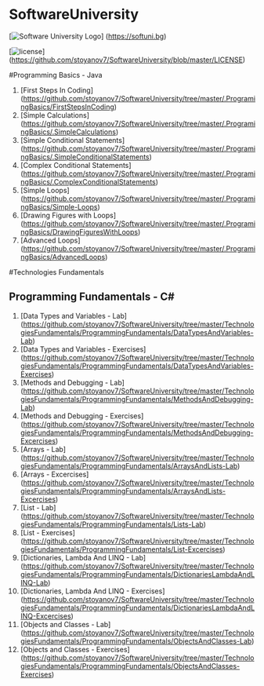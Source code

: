 # SoftwareUniversity

[![Software University Logo](http://innovationstarterbox.bg/wp-content/uploads/2016/05/Softuni_logo_trasparent.png)] (https://softuni.bg)

[![license](https://img.shields.io/github/license/mashape/apistatus.svg?maxAge=2592000)] (https://github.com/stoyanov7/SoftwareUniversity/blob/master/LICENSE)

#Programming Basics - Java
1. [First Steps In Coding] (https://github.com/stoyanov7/SoftwareUniversity/tree/master/.ProgramingBasics/FirstStepsInCoding)
2. [Simple Calculations] (https://github.com/stoyanov7/SoftwareUniversity/tree/master/.ProgramingBasics/.SimpleCalculations)
3. [Simple Conditional Statements] (https://github.com/stoyanov7/SoftwareUniversity/tree/master/.ProgramingBasics/.SimpleConditionalStatements)
4. [Complex Conditional Statements] (https://github.com/stoyanov7/SoftwareUniversity/tree/master/.ProgramingBasics/.ComplexConditionalStatements)
5. [Simple Loops] (https://github.com/stoyanov7/SoftwareUniversity/tree/master/.ProgramingBasics/Simple-Loops)
6. [Drawing Figures with Loops] (https://github.com/stoyanov7/SoftwareUniversity/tree/master/.ProgramingBasics/DrawingFiguresWithLoops)
7. [Advanced Loops] (https://github.com/stoyanov7/SoftwareUniversity/tree/master/.ProgramingBasics/AdvancedLoops)

#Technologies Fundamentals
## Programming Fundamentals - C# 
1. [Data Types and Variables - Lab] (https://github.com/stoyanov7/SoftwareUniversity/tree/master/TechnologiesFundamentals/ProgrammingFundamentals/DataTypesAndVariables-Lab)
2. [Data Types and Variables - Exercises] (https://github.com/stoyanov7/SoftwareUniversity/tree/master/TechnologiesFundamentals/ProgrammingFundamentals/DataTypesAndVariables-Exercises)
3. [Methods and Debugging - Lab] (https://github.com/stoyanov7/SoftwareUniversity/tree/master/TechnologiesFundamentals/ProgrammingFundamentals/MethodsAndDebugging-Lab)
4. [Methods and Debugging - Exercises] (https://github.com/stoyanov7/SoftwareUniversity/tree/master/TechnologiesFundamentals/ProgrammingFundamentals/MethodsAndDebugging-Excercises)
5. [Arrays - Lab] (https://github.com/stoyanov7/SoftwareUniversity/tree/master/TechnologiesFundamentals/ProgrammingFundamentals/ArraysAndLists-Lab)
6. [Arrays - Excercises] (https://github.com/stoyanov7/SoftwareUniversity/tree/master/TechnologiesFundamentals/ProgrammingFundamentals/ArraysAndLists-Excercises)
7. [List - Lab] (https://github.com/stoyanov7/SoftwareUniversity/tree/master/TechnologiesFundamentals/ProgrammingFundamentals/Lists-Lab)
8. [List - Exercises] (https://github.com/stoyanov7/SoftwareUniversity/tree/master/TechnologiesFundamentals/ProgrammingFundamentals/List-Excercises)
9. [Dictionaries, Lambda And LINQ - Lab] (https://github.com/stoyanov7/SoftwareUniversity/tree/master/TechnologiesFundamentals/ProgrammingFundamentals/DictionariesLambdaAndLINQ-Lab)
10. [Dictionaries, Lambda And LINQ - Exercises] (https://github.com/stoyanov7/SoftwareUniversity/tree/master/TechnologiesFundamentals/ProgrammingFundamentals/DictionariesLambdaAndLINQ-Excercises)
11. [Objects and Classes - Lab] (https://github.com/stoyanov7/SoftwareUniversity/tree/master/TechnologiesFundamentals/ProgrammingFundamentals/ObjectsAndClasses-Lab)
12. [Objects and Classes - Exercises] (https://github.com/stoyanov7/SoftwareUniversity/tree/master/TechnologiesFundamentals/ProgrammingFundamentals/ObjectsAndClasses-Exercises)
